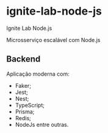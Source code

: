 # ignite-lab-node-js
Ignite Lab Node.js

Microsserviço escalável com Node.js

## Backend
Aplicação moderna com:
- Faker;
- Jest;
- Nest;
- TypeScript;
- Prisma;
- Redis;
- NodeJs
entre outras.
